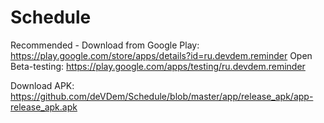 # Schedule
Recommended - Download from Google Play: https://play.google.com/store/apps/details?id=ru.devdem.reminder
Open Beta-testing: https://play.google.com/apps/testing/ru.devdem.reminder

Download APK: https://github.com/deVDem/Schedule/blob/master/app/release_apk/app-release_apk.apk

